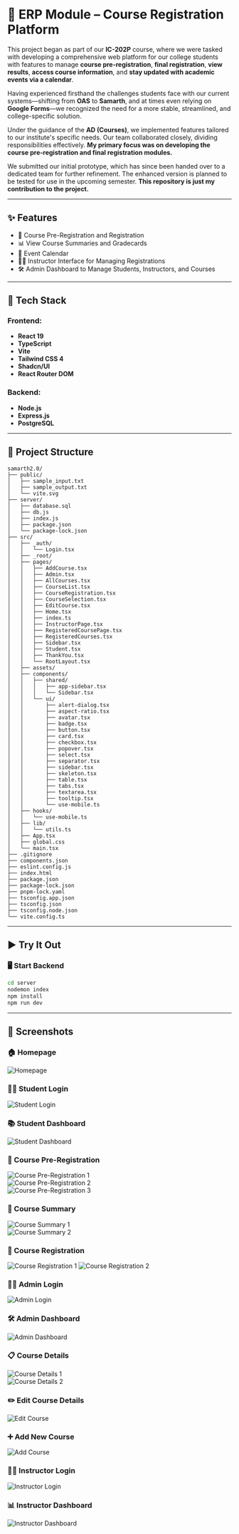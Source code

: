# 📘 ERP Module – Course Registration Platform

This project began as part of our **IC-202P** course, where we were tasked with developing a comprehensive web platform for our college students with features to manage **course pre-registration**, **final registration**, **view results**, **access course information**, and **stay updated with academic events via a calendar**.

Having experienced firsthand the challenges students face with our current systems—shifting from **OAS** to **Samarth**, and at times even relying on **Google Forms**—we recognized the need for a more stable, streamlined, and college-specific solution.

Under the guidance of the **AD (Courses)**, we implemented features tailored to our institute's specific needs. Our team collaborated closely, dividing responsibilities effectively. **My primary focus was on developing the course pre-registration and final registration modules.**

We submitted our initial prototype, which has since been handed over to a dedicated team for further refinement. The enhanced version is planned to be tested for use in the upcoming semester. **This repository is just my contribution to the project.**

---

## ✨ Features

- 📝 Course Pre-Registration and Registration
- 📊 View Course Summaries and Gradecards
- 📅 Event Calendar
- 👨‍🏫 Instructor Interface for Managing Registrations
- 🛠️ Admin Dashboard to Manage Students, Instructors, and Courses

---

## 🚀 Tech Stack

### Frontend:
- **React 19**
- **TypeScript**
- **Vite**
- **Tailwind CSS 4**
- **Shadcn/UI**
- **React Router DOM**

### Backend:
- **Node.js**
- **Express.js**
- **PostgreSQL**

---

## 📁 Project Structure

```
samarth2.0/
├── public/
│   ├── sample_input.txt
│   ├── sample_output.txt
│   └── vite.svg
├── server/
│   ├── database.sql
│   ├── db.js
│   ├── index.js
│   ├── package.json
│   └── package-lock.json
├── src/
│   ├── _auth/
│   │   └── Login.tsx
│   ├── _root/
│   ├── pages/
│   │   ├── AddCourse.tsx
│   │   ├── Admin.tsx
│   │   ├── AllCourses.tsx
│   │   ├── CourseList.tsx
│   │   ├── CourseRegistration.tsx
│   │   ├── CourseSelection.tsx
│   │   ├── EditCourse.tsx
│   │   ├── Home.tsx
│   │   ├── index.ts
│   │   ├── InstructorPage.tsx
│   │   ├── RegisteredCoursePage.tsx
│   │   ├── RegisteredCourses.tsx
│   │   ├── Sidebar.tsx
│   │   ├── Student.tsx
│   │   ├── ThankYou.tsx
│   │   └── RootLayout.tsx
│   ├── assets/
│   ├── components/
│   │   ├── shared/
│   │   │   ├── app-sidebar.tsx
│   │   │   └── Sidebar.tsx
│   │   └── ui/
│   │       ├── alert-dialog.tsx
│   │       ├── aspect-ratio.tsx
│   │       ├── avatar.tsx
│   │       ├── badge.tsx
│   │       ├── button.tsx
│   │       ├── card.tsx
│   │       ├── checkbox.tsx
│   │       ├── popover.tsx
│   │       ├── select.tsx
│   │       ├── separator.tsx
│   │       ├── sidebar.tsx
│   │       ├── skeleton.tsx
│   │       ├── table.tsx
│   │       ├── tabs.tsx
│   │       ├── textarea.tsx
│   │       ├── tooltip.tsx
│   │       └── use-mobile.ts
│   ├── hooks/
│   │   └── use-mobile.ts
│   ├── lib/
│   │   └── utils.ts
│   ├── App.tsx
│   ├── global.css
│   └── main.tsx
├── .gitignore
├── components.json
├── eslint.config.js
├── index.html
├── package.json
├── package-lock.json
├── pnpm-lock.yaml
├── tsconfig.app.json
├── tsconfig.json
├── tsconfig.node.json
└── vite.config.ts
```



---

## ▶️ Try It Out

### 🖥️ Start Backend

```bash
cd server
nodemon index
npm install
npm run dev
```


---





## 📸 Screenshots

### 🏠 Homepage  
![Homepage](https://github.com/Rajsi003/DP_project/blob/main/Ss_DP/Screenshot%202025-06-21%20at%2011.27.30%E2%80%AFAM.png?raw=true)

### 🙋‍♂️ Student Login  
![Student Login](https://github.com/Rajsi003/DP_project/blob/main/Ss_DP/Screenshot%202025-06-21%20at%2011.37.03%E2%80%AFAM.png?raw=true)

### 📚 Student Dashboard  
![Student Dashboard](https://github.com/Rajsi003/DP_project/blob/main/Ss_DP/Screenshot%202025-06-21%20at%2011.29.04%E2%80%AFAM.png?raw=true)

### 📝 Course Pre-Registration  
![Course Pre-Registration 1](https://github.com/Rajsi003/DP_project/blob/main/Ss_DP/Screenshot%202025-06-21%20at%2011.30.14%E2%80%AFAM.png?raw=true)  
![Course Pre-Registration 2](https://github.com/Rajsi003/DP_project/blob/main/Ss_DP/Screenshot%202025-06-21%20at%2011.32.16%E2%80%AFAM.png?raw=true)  
![Course Pre-Registration 3](https://github.com/Rajsi003/DP_project/blob/main/Ss_DP/Screenshot%202025-06-21%20at%2011.35.06%E2%80%AFAM.png?raw=true)

### 📄 Course Summary  
![Course Summary 1](https://github.com/Rajsi003/DP_project/blob/main/Ss_DP/Screenshot%202025-06-21%20at%2011.47.30%E2%80%AFAM.png?raw=true)  
![Course Summary 2](https://github.com/Rajsi003/DP_project/blob/main/Ss_DP/Screenshot%202025-06-21%20at%2011.30.52%E2%80%AFAM.png?raw=true)

### 🧾 Course Registration  
![Course Registration 1](https://github.com/Rajsi003/DP_project/blob/main/Ss_DP/Screenshot%202025-06-21%20at%2011.05.33%E2%80%AFPM.png?raw=true)
![Course Registration 2](https://github.com/Rajsi003/DP_project/blob/main/Ss_DP/Screenshot%202025-06-21%20at%2011.30.29%E2%80%AFAM.png?raw=true)

### 👩‍💼 Admin Login  
![Admin Login](https://github.com/Rajsi003/DP_project/blob/main/Ss_DP/Screenshot%202025-06-21%20at%2011.38.18%E2%80%AFAM.png?raw=true)

### 🛠️ Admin Dashboard  
![Admin Dashboard](https://github.com/Rajsi003/DP_project/blob/main/Ss_DP/Screenshot%202025-06-21%20at%2011.38.23%E2%80%AFAM.png?raw=true)

### 📋 Course Details  
![Course Details 1](https://github.com/Rajsi003/DP_project/blob/main/Ss_DP/Screenshot%202025-06-21%20at%2011.38.42%E2%80%AFAM.png?raw=true)  
![Course Details 2](https://github.com/Rajsi003/DP_project/blob/main/Ss_DP/Screenshot%202025-06-21%20at%2011.39.12%E2%80%AFAM.png?raw=true)

### ✏️ Edit Course Details  
![Edit Course](https://github.com/Rajsi003/DP_project/blob/main/Ss_DP/Screenshot%202025-06-21%20at%2011.38.49%E2%80%AFAM.png?raw=true)

### ➕ Add New Course  
![Add Course](https://github.com/Rajsi003/DP_project/blob/main/Ss_DP/Screenshot%202025-06-21%20at%2011.39.03%E2%80%AFAM.png?raw=true)

### 👨‍🏫 Instructor Login  
![Instructor Login](https://github.com/Rajsi003/DP_project/blob/main/Ss_DP/Screenshot%202025-06-21%20at%2011.40.32%E2%80%AFAM.png?raw=true)

### 📊 Instructor Dashboard  
![Instructor Dashboard](https://github.com/Rajsi003/DP_project/blob/main/Ss_DP/Screenshot%202025-06-21%20at%2011.41.28%E2%80%AFAM.png?raw=true)






